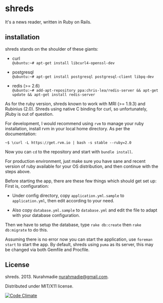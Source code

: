 shreds
===

It's a news reader, written in Ruby on Rails.


installation
---

shreds stands on the shoulder of these giants:

- curl  
`@ubuntu:~# apt-get install libcurl4-openssl-dev`

- postgresql  
`@ubuntu:~# apt-get install postgresql postgresql-client libpq-dev`

- redis (>= 2.6)   
  `@ubuntu:~# add-apt-repository ppa:chris-lea/redis-server && apt-get update && apt-get install redis-server`

As for the ruby version, shreds known to work with MRI (>= 1.9.3) and Rubinius (2.0). Shreds using native C binding for curl, so unfortunately, jRuby is out of question.

For development, I would recommend using `rvm` to manage your ruby installation, install rvm in your local home directory. As per the documentation:  

`~$ \curl -L https://get.rvm.io | bash -s stable --ruby=2.0`

Now you can `cd` to the repository and start with `bundle install`.

For production environment, just make sure you have sane and recent version of ruby available for your OS distribution, and then continue with the steps above.

Before starting the app, there are these few things which should get set up:  
First is, configuration:

- Under config directory, copy `application.yml.sample` to `application.yml`, then edit according to your need.

- Also copy `database.yml.sample` to `database.yml` and edit the file to adapt with your database configuration.

Then we have to setup the database, type `rake db:create` then `rake db:migrate` to do this.

Assuming there is no error now you can start the application, use `foreman start` to start the app. By default, shreds using `puma` as its server, this may be changed via both Gemfile and Procfile.

License
---
shreds. 2013. Nurahmadie <nurahmadie@gmail.com>.

Distributed under MIT/X11 license.

[![Code Climate](https://codeclimate.com/repos/5264df6513d6370dde145266/badges/f847fcab81d4d1ecfcdf/gpa.png)](https://codeclimate.com/repos/5264df6513d6370dde145266/feed)
